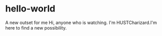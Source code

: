 # hello-world
A new outset for me
Hi, anyone who is watching.
I'm HUSTCharizard.I'm here to find a new possibility.
